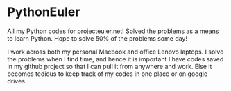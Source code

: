 # PythonEuler
All my Python codes for projecteuler.net! Solved the problems as a means to learn Python. Hope to solve 50% of the problems some day!

I work across both my personal Macbook and office Lenovo laptops. I solve the problems when I find time, and hence it is important I have codes saved in my github project so that I can pull it from anywhere and work. Else it becomes tedious to keep track of my codes in one place or on google drives. 
